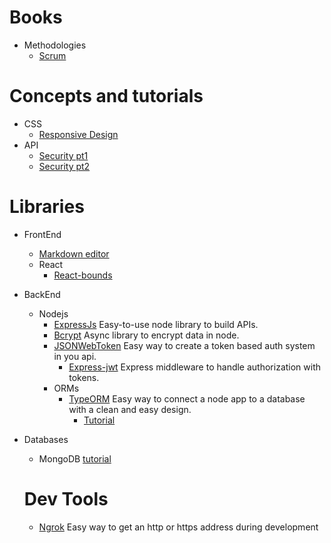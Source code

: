 # Books

* Methodologies
    * [Scrum](http://www.proyectalis.com/wp-content/uploads/2008/02/scrum-y-xp-desde-las-trincheras.pdf)
    
# Concepts and tutorials
* CSS
    * [Responsive Design](http://www.proyectalis.com/wp-content/uploads/2008/02/scrum-y-xp-desde-las-trincheras.pdf)
* API
    * [Security pt1](https://programar.cloud/post/como-implementar-la-seguridad-en-tu-api-parte-1/)
    * [Security pt2](https://programar.cloud/post/como-implementar-la-seguridad-en-tu-api-parte-2/)

# Libraries
* FrontEnd
    * [Markdown editor](https://simplemde.com)
    * React
        * [React-bounds](http://casesandberg.github.io/react-bounds/)
* BackEnd
    * Nodejs
        * [ExpressJs](https://expressjs.com) Easy-to-use node library to build APIs.
        * [Bcrypt](https://www.npmjs.com/package/bcrypt) Async library to encrypt data in node.
        * [JSONWebToken](https://github.com/auth0/node-jsonwebtoken) Easy way to create a token based auth system in you api.
            * [Express-jwt](https://github.com/auth0/express-jwt) Express middleware to handle authorization with tokens.
        * ORMs
            * [TypeORM](typeorm.io/) Easy way to connect a node app to a database with a clean and easy design.
                * [Tutorial](https://medium.com/@odnanref.a8/breve-tutorial-de-express-js-typeorm-711b905b315b)
                

* Databases
    * MongoDB [tutorial](http://university.mongodb.com)
    
    # Dev Tools
    * [Ngrok](https://ngrok.com) Easy way to get an http or https address during development
